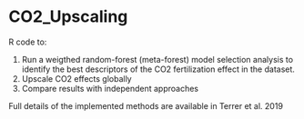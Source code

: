 # CO2_Upscaling
R code to:

1. Run a weigthed random-forest (meta-forest) model selection analysis to identify the best descriptors of the CO2 fertilization effect in the dataset.
2. Upscale CO2 effects globally
3. Compare results with independent approaches

Full details of the implemented methods are available in Terrer et al. 2019
